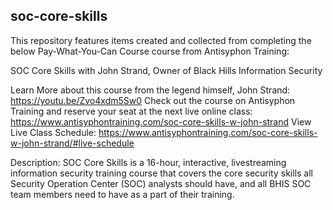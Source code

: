 ## soc-core-skills ##
This repository features items created and collected from completing the below Pay-What-You-Can Course course from Antisyphon Training:

SOC Core Skills with John Strand, Owner of Black Hills Information Security

Learn More about this course from the legend himself, John Strand: https://youtu.be/Zvo4xdm5Sw0
Check out the course on Antisyphon Training and reserve your seat at the next live online class: https://www.antisyphontraining.com/soc-core-skills-w-john-strand
View Live Class Schedule: https://www.antisyphontraining.com/soc-core-skills-w-john-strand/#live-schedule

Description:
SOC Core Skills is a 16-hour, interactive, livestreaming information security training course that covers the core security skills all Security Operation Center (SOC) analysts should have, and all BHIS SOC team members need to have as a part of their training.

